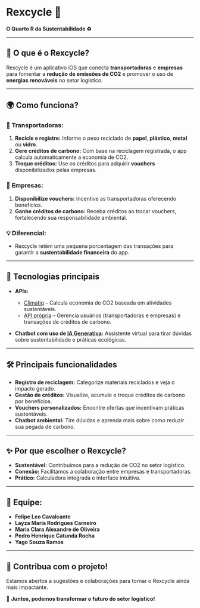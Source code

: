 # Rexcycle 🌱  
**O Quarto R da Sustentabilidade ♻️**  

---

## 📱 **O que é o Rexcycle?**  
Rexcycle é um aplicativo iOS que conecta **transportadoras** e **empresas** para fomentar a **redução de emissões de CO2** e promover o uso de **energias renováveis** no setor logístico.  

---

## 🌍 **Como funciona?**  
### 🚛 **Transportadoras:**  
1. **Recicle e registre:** Informe o peso reciclado de **papel**, **plástico**, **metal** ou **vidro**.  
2. **Gere créditos de carbono:** Com base na reciclagem registrada, o app calcula automaticamente a economia de CO2.  
3. **Troque créditos:** Use os créditos para adquirir **vouchers** disponibilizados pelas empresas.  

### 🏢 **Empresas:**  
1. **Disponibilize vouchers:** Incentive as transportadoras oferecendo benefícios.  
2. **Ganhe créditos de carbono:** Receba créditos ao trocar vouchers, fortalecendo sua responsabilidade ambiental.  

### 💡 **Diferencial:**  
- Rexcycle retém uma pequena porcentagem das transações para garantir a **sustentabilidade financeira** do app.  

---

## 🔧 **Tecnologias principais**  
- **APIs:**  
  - [Climatiq](https://www.climatiq.io/) – Calcula economia de CO2 baseada em atividades sustentáveis.  
  - [API própria](https://github.com/Pedro-Cat/rexcycleAPI/tree/main) – Gerencia usuários (transportadoras e empresas) e transações de créditos de carbono.  

- **Chatbot com uso de [IA Generativa](https://github.com/google-gemini/generative-ai-swift):** Assistente virtual para tirar dúvidas sobre sustentabilidade e práticas ecológicas.  

---

## 🛠️ **Principais funcionalidades**  
- **Registro de reciclagem:** Categorize materiais reciclados e veja o impacto gerado.  
- **Gestão de créditos:** Visualize, acumule e troque créditos de carbono por benefícios.  
- **Vouchers personalizados:** Encontre ofertas que incentivam práticas sustentáveis.  
- **Chatbot ambiental:** Tire dúvidas e aprenda mais sobre como reduzir sua pegada de carbono.  

---

## ✨ **Por que escolher o Rexcycle?**  
- **Sustentável:** Contribuímos para a redução de CO2 no setor logístico.  
- **Conexão:** Facilitamos a colaboração entre empresas e transportadoras.  
- **Prático:** Calculadora integrada e interface intuitiva.  

---

## 👥 **Equipe:** 
- **Felipe Leo Cavalcante**  
- **Layza Maria Rodrigues Carneiro**  
- **Maria Clara Alexandre de Oliveira**  
- **Pedro Henrique Catunda Rocha**  
- **Yago Souza Ramos**  

---

## 🚀 **Contribua com o projeto!**  
Estamos abertos a sugestões e colaborações para tornar o Rexcycle ainda mais impactante.  

🌟 **Juntos, podemos transformar o futuro do setor logístico!**

